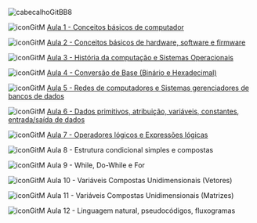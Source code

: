 ![cabecalhoGitBB8](https://github.com/brunamota/TopicosDeComputacao/assets/66503956/86afa557-e7b5-42c1-8fa4-9e3e8217e8d8)

![iconGitM](https://github.com/brunamota/TopicosDeComputacao/assets/66503956/72a3ce98-a4d7-4e9f-8d7f-eabfee3b0d6d) [Aula 1 - Conceitos básicos de computador](https://github.com/brunamota/TopicosDeComputacao/files/15029468/Aula.1.-.Introducao.pdf)

![iconGitM](https://github.com/brunamota/TopicosDeComputacao/assets/66503956/72a3ce98-a4d7-4e9f-8d7f-eabfee3b0d6d) [Aula 2 - Conceitos básicos de hardware, software e firmware](https://github.com/brunamota/TopicosDeComputacao/files/15043486/Aula.2.-.Conceitos.basicos.de.hardware.software.e.firmware.pdf)


![iconGitM](https://github.com/brunamota/TopicosDeComputacao/assets/66503956/72a3ce98-a4d7-4e9f-8d7f-eabfee3b0d6d) [Aula 3 - História da computação e Sistemas Operacionais](https://github.com/brunamota/TopicosDeComputacao/files/15112990/Aula.3.-.Historia.da.computacao.e.Sistemas.Operacionais.pdf)


![iconGitM](https://github.com/brunamota/TopicosDeComputacao/assets/66503956/72a3ce98-a4d7-4e9f-8d7f-eabfee3b0d6d) [Aula 4 - Conversão de Base (Binário e Hexadecimal)](https://github.com/brunamota/TopicosEmComputacao/files/15132176/Aula.4.-.Conversao.de.Base.Binario.e.Hexadecimal.pdf)

![iconGitM](https://github.com/brunamota/TopicosDeComputacao/assets/66503956/72a3ce98-a4d7-4e9f-8d7f-eabfee3b0d6d) [Aula 5 - Redes de computadores e Sistemas gerenciadores de bancos de dados](https://github.com/brunamota/TopicosEmComputacao/files/15190303/Aula.5.-.Redes.de.computadores.e.Sistemas.gerenciadores.de.bancos.de.dados.pdf)

![iconGitM](https://github.com/brunamota/TopicosDeComputacao/assets/66503956/72a3ce98-a4d7-4e9f-8d7f-eabfee3b0d6d) [Aula 6 - Dados primitivos, atribuição, variáveis, constantes, entrada/saída de dados](https://github.com/brunamota/TopicosEmComputacao/blob/main/Aulas/Aula06.md)

![iconGitM](https://github.com/brunamota/TopicosDeComputacao/assets/66503956/72a3ce98-a4d7-4e9f-8d7f-eabfee3b0d6d) [Aula 7 - Operadores lógicos e Expressões lógicas](https://github.com/brunamota/TopicosEmComputacao/blob/main/Aulas/Aula08.md)

![iconGitM](https://github.com/brunamota/TopicosDeComputacao/assets/66503956/72a3ce98-a4d7-4e9f-8d7f-eabfee3b0d6d) Aula 8 - Estrutura condicional simples e compostas

![iconGitM](https://github.com/brunamota/TopicosDeComputacao/assets/66503956/72a3ce98-a4d7-4e9f-8d7f-eabfee3b0d6d) Aula 9 - While, Do-While e For

![iconGitM](https://github.com/brunamota/TopicosDeComputacao/assets/66503956/72a3ce98-a4d7-4e9f-8d7f-eabfee3b0d6d) Aula 10 - Variáveis Compostas Unidimensionais (Vetores)

![iconGitM](https://github.com/brunamota/TopicosDeComputacao/assets/66503956/72a3ce98-a4d7-4e9f-8d7f-eabfee3b0d6d) Aula 11 - Variáveis Compostas Unidimensionais (Matrizes)

![iconGitM](https://github.com/brunamota/TopicosDeComputacao/assets/66503956/72a3ce98-a4d7-4e9f-8d7f-eabfee3b0d6d) Aula 12 - Linguagem natural, pseudocódigos, fluxogramas

